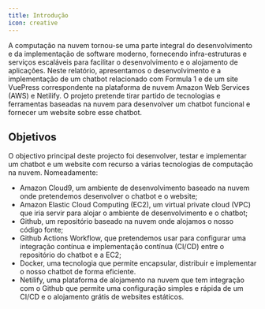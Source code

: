 ```yaml
---
title: Introdução
icon: creative
---
```

A computação na nuvem tornou-se uma parte integral do desenvolvimento e da implementação de software moderno, fornecendo infra-estruturas e serviços escaláveis para facilitar o desenvolvimento e o alojamento de aplicações. Neste relatório, apresentamos o desenvolvimento e a implementação de um chatbot relacionado com Formula 1 e de um site VuePress correspondente na plataforma de nuvem Amazon Web Services (AWS) e Netilify. O projeto pretende tirar partido de tecnologias e ferramentas baseadas na nuvem para desenvolver um chatbot funcional e fornecer um website sobre esse chatbot.

## Objetivos

O objectivo principal deste projecto foi desenvolver, testar e implementar um chatbot e um website com recurso a várias tecnologias de computação na nuvem. Nomeadamente:
- Amazon Cloud9, um ambiente de desenvolvimento baseado na nuvem onde pretendemos desenvolver o chatbot e o website;
- Amazon Elastic Cloud Computing (EC2), um virtual private cloud (VPC) que iria servir para alojar o ambiente de desenvolvimento e o chatbot;
- Github, um repositório baseado na nuvem onde alojamos o nosso código fonte;
- Github Actions Workflow, que pretendemos usar para configurar uma integração contínua e implementação contínua (CI/CD) entre o repositório do chatbot e a EC2;
- Docker, uma tecnologia que permite encapsular, distribuir e implementar o nosso chatbot de forma eficiente.
- Netilify, uma plataforma de alojamento na nuvem que tem integração com o Github que permite uma configuração simples e rápida de um CI/CD e o alojamento grátis de websites estáticos.
